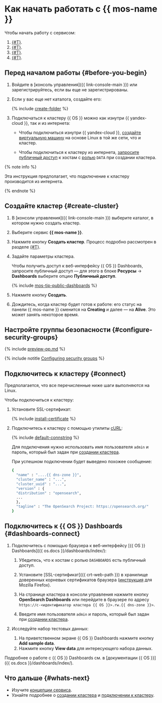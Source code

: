 # Как начать работать с {{ mos-name }}

Чтобы начать работу с сервисом:
1. [{#T}](#create-cluster).
1. [{#T}](#configure-security-groups).
1. [{#T}](#connect).
1. [{#T}](#dashboards-connect).


## Перед началом работы {#before-you-begin}

1. Войдите в [консоль управления]({{ link-console-main }}) или зарегистрируйтесь, если вы еще не зарегистрированы.

1. Если у вас еще нет каталога, создайте его:

    {% include [create-folder](../_includes/create-folder.md) %}

1. Подключаться к кластеру {{ OS }} можно как изнутри {{ yandex-cloud }}, так и из интернета:

    * Чтобы подключиться изнутри {{ yandex-cloud }}, [создайте виртуальную машину](../compute/quickstart/quick-create-linux.md) на основе Linux в той же сети, что и кластер.

    * Чтобы подключиться к кластеру из интернета, [запросите публичный доступ](operations/cluster-create.md) к хостам с [ролью](concepts/host-roles.md#data) `DATA` при создании кластера.

{% note info %}

Эта инструкция предполагает, что подключение к кластеру производится из интернета.

{% endnote %}


## Создайте кластер {#create-cluster}

1. В [консоли управления]({{ link-console-main }}) выберите каталог, в котором нужно создать кластер.
1. Выберите сервис **{{ mos-name }}**.
1. Нажмите кнопку **Создать кластер**. Процесс подробно рассмотрен в разделе [{#T}](operations/cluster-create.md).
1. Задайте параметры кластера.

    
    Чтобы получить доступ к веб-интерфейсу {{ OS }} Dashboards, запросите публичный доступ — для этого в блоке **Ресурсы** → **Dashboards** выберите опцию **Публичный доступ**.

    {% include [mos-tip-public-dashboards](../_includes/mdb/mos/public-dashboards.md) %}


1. Нажмите кнопку **Создать**.
1. Дождитесь, когда кластер будет готов к работе: его статус на панели {{ mos-name }} сменится на **Creating** и далее — на **Alive**. Это может занять некоторое время.


## Настройте группы безопасности {#configure-security-groups}

{% include [preview-pp.md](../_includes/preview-pp.md) %}

{% include notitle [Configuring security groups](../_includes/mdb/mos/configuring-security-groups.md) %}


## Подключитесь к кластеру {#connect}

Предполагается, что все перечисленные ниже шаги выполняются на Linux.

Чтобы подключиться к кластеру:

1. Установите SSL-сертификат:

   {% include [install-certificate](../_includes/mdb/mos/install-certificate.md) %}

1. Подключитесь к кластеру с помощью утилиты [cURL](https://curl.haxx.se/):

   {% include [default-connstring](../_includes/mdb/mos/default-connstring.md) %}

   Для подключения нужно использовать имя пользователя `admin` и пароль, который был задан при [создании кластера](#create-cluster).

   При успешном подключении будет выведено похожее сообщение:

   ```bash
   {
     "name" : "....{{ dns-zone }}",
     "cluster_name" : "...",
     "cluster_uuid" : "...",
     "version" : {
     "distribution" : "opensearch",
     ...
     },
     "tagline" : "The OpenSearch Project: https://opensearch.org/"
   }
   ```

## Подключитесь к {{ OS }} Dashboards {#dashboards-connect}

1. Подключитесь с помощью браузера к веб-интерфейсу [{{ OS }} Dashboards]({{ os.docs }}/dashboards/index/):

   
   1. Убедитесь, что к хостам с ролью `DASHBOARDS` есть публичный доступ.


   1. Установите [SSL-сертификат]({{ crt-web-path }}) в хранилище доверенных корневых сертификатов браузера ([инструкция](https://wiki.mozilla.org/PSM:Changing_Trust_Settings#Trusting_an_Additional_Root_Certificate) для Mozilla Firefox).
   1. На странице кластера в консоли управления нажмите кнопку **OpenSearch Dashboards** или перейдите в браузере по адресу `https://c-<идентификатор кластера {{ OS }}>.rw.{{ dns-zone }}>`.
   1. Введите имя пользователя `admin` и пароль, который был задан при [создании кластера](#create-cluster).

1. Исследуйте набор тестовых данных:

   1. На приветственном экране {{ OS }} Dashboards нажмите кнопку **Add sample data**.
   1. Нажмите кнопку **View data** для интересующего набора данных.

Подробнее о работе с {{ OS }} Dashboards см. в [документации {{ OS }}]({{ os.docs }}/dashboards/index/).

## Что дальше {#whats-next}

* Изучите [концепции сервиса](concepts/index.md).
* Узнайте подробнее о [создании кластера](operations/cluster-create.md) и [подключении к кластеру](operations/connect.md).

